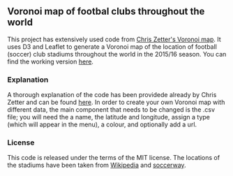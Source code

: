 ## Voronoi map of footbal clubs throughout the world

This project has extensively used code from [Chris Zetter's Voronoi map](https://github.com/zetter/voronoi-maps). It uses D3 and Leaflet to generate a Voronoi map of the location of football (soccer) club stadiums throughout the world in the 2015/16 season. You can find the working version [here](https://guushoekman.com/local-football-team/).

### Explanation

A thorough explanation of the code has been providede already by Chris Zetter and can be found [here](http://chriszetter.com/blog/2014/06/15/building-a-voronoi-map-with-d3-and-leaflet/). In order to create your own Voronoi map with different data, the main component that needs to be changed is the .csv file; you will need the a name, the latitude and longitude, assign a type (which will appear in the menu), a colour, and optionally add a url.

### License

This code is released under the terms of the MIT license. The locations of the stadiums have been taken from [Wikipedia](https://www.wikipedia.org/) and [soccerway](http://soccerway.com).
